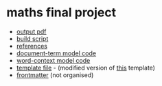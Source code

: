 # maths final project

+ [output pdf](https://github.com/joelstrouts/degree-project/blob/main/main.pdf)
+ [build script](https://github.com/joelstrouts/project/blob/main/scripts/build)
+ [references](https://github.com/joelstrouts/project/blob/main/refs.bib)
+ [document-term model code](https://github.com/joelstrouts/degree-project/blob/main/code/document-term.py)
+ [word-context model code](https://github.com/joelstrouts/degree-project/blob/main/code/word-context.py)
+ [template file](https://github.com/joelstrouts/project/blob/main/ucetd.cls) - (modified version of [this](https://github.com/mvzink/ucetd-latex) template)
+ [frontmatter](https://github.com/joelstrouts/degree-project) (not organised)
